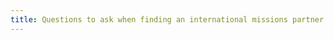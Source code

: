 ```yaml
---
title: Questions to ask when finding an international missions partner./20200829151519028/20200914200404514
---
```


